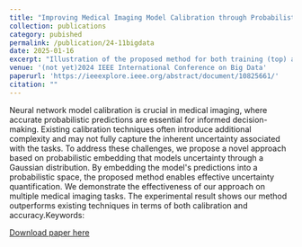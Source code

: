 ```yaml
---
title: "Improving Medical Imaging Model Calibration through Probabilistic Embedding"
collection: publications
category: pubished
permalink: /publication/24-11bigdata
date: 2025-01-16
excerpt: "Illustration of the proposed method for both training (top) and inference (bottom)<br/><img src='/images/bigdata.png'>"
venue: '(not yet)2024 IEEE International Conference on Big Data'
paperurl: 'https://ieeexplore.ieee.org/abstract/document/10825661/'
citation: ""
---
```


Neural network model calibration is crucial in medical imaging, where accurate probabilistic predictions are essential for informed decision-making. Existing calibration techniques often introduce additional complexity and may not fully capture the inherent uncertainty associated with the tasks. To address these challenges, we propose a novel approach based on probabilistic embedding that models uncertainty through a Gaussian distribution. By embedding the model's predictions into a probabilistic space, the proposed method enables effective uncertainty quantification. We demonstrate the effectiveness of our approach on multiple medical imaging tasks. The experimental result shows our method outperforms existing techniques in terms of both calibration and accuracy.Keywords:

[Download paper here](http://bonianhan.github.io/files/bigdata.pdf)